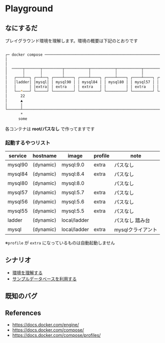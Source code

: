 # Playground
## なにするだ
プレイグラウンド環境を理解します。環境の概要は下記のとおりです

```sh
                                                                                                
┌─ docker compose ────────────────────────────────────────────────────────────────────────────┐ 
│                                                                                             │ 
│                                                                                             │ 
│  ─────┬───────┬─────────┬───────────┬───────────┬───────────┬───────────┬───────────┬─────  │ 
│       │       │         │           │           │           │           │           │       │ 
│   ┌───┴──┐ ┌──┴──┐ ┌────┴────┐ ┌────┴────┐ ┌────┴────┐ ┌────┴────┐ ┌────┴────┐ ┌────┴────┐  │ 
│   │ladder│ │mysql│ │ mysql90 │ │ mysql84 │ │ mysql80 │ │ mysql57 │ │ mysql56 │ │ mysql55 │  │ 
│   │      │ │extra│ │ extra   │ │ extra   │ │         │ │ extra   │ │ extra   │ │ extra   │  │ 
│   └──*───┘ └─────┘ └─────────┘ └─────────┘ └─────────┘ └─────────┘ └─────────┘ └─────────┘  │ 
│      22                                                                                     │ 
│      ▲                                                                                      │ 
│      │                                                                                      │ 
└──────┴──────────────────────────────────────────────────────────────────────────────────────┘ 
       * 
      some                                                                                              
```
各コンテナは **root/パスなし** で作ってますです  

### 起動するやつリスト 
| service | hostname  | image        | profile | note              |
| ------- | --------- | ------------ | ------- | ----------------- |
| mysql90 | (dynamic) | mysql:9.0    | extra   | パスなし          |
| mysql84 | (dynamic) | mysql:8.4    | extra   | パスなし          |
| mysql80 | (dynamic) | mysql:8.0    |         | パスなし          |
| mysql57 | (dynamic) | mysql:5.7    | extra   | パスなし          |
| mysql56 | (dynamic) | mysql:5.6    | extra   | パスなし          |
| mysql55 | (dynamic) | mysql:5.5    | extra   | パスなし          |
| ladder  | (dynamic) | local/ladder |         | パスなし 踏み台   |
| mysql   | (dynamic) | local/ladder | extra   | mysqlクライアント |

※`profile` が `extra` になっているものは自動起動しません  

## シナリオ
 * [環境を理解する](./scenario01/README.md)
 * [サンプルデータベースを利用する](./scenario02/README.md)

## 既知のバグ

## References
* https://docs.docker.com/engine/
* https://docs.docker.com/compose/
* https://docs.docker.com/compose/profiles/